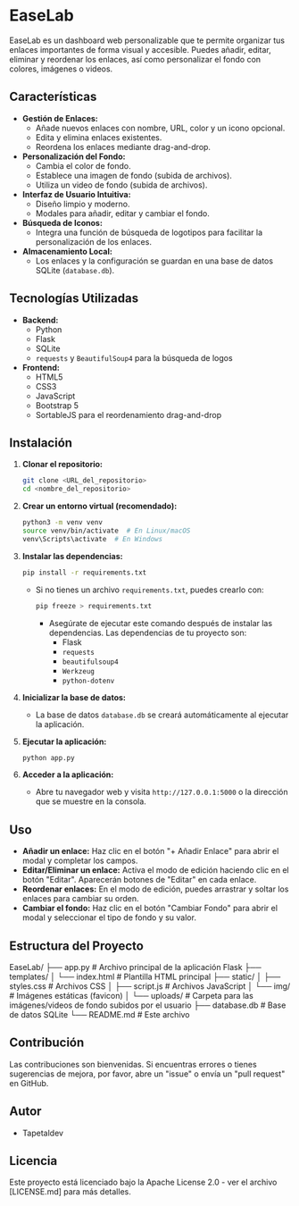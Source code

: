 # EaseLab

EaseLab es un dashboard web personalizable que te permite organizar tus enlaces importantes de forma visual y accesible.  Puedes añadir, editar, eliminar y reordenar los enlaces, así como personalizar el fondo con colores, imágenes o videos.

## Características

* **Gestión de Enlaces:**
    * Añade nuevos enlaces con nombre, URL, color y un icono opcional.
    * Edita y elimina enlaces existentes.
    * Reordena los enlaces mediante drag-and-drop.
* **Personalización del Fondo:**
    * Cambia el color de fondo.
    * Establece una imagen de fondo (subida de archivos).
    * Utiliza un video de fondo (subida de archivos).
* **Interfaz de Usuario Intuitiva:**
    * Diseño limpio y moderno.
    * Modales para añadir, editar y cambiar el fondo.
* **Búsqueda de Iconos:**
    * Integra una función de búsqueda de logotipos para facilitar la personalización de los enlaces.
* **Almacenamiento Local:**
    * Los enlaces y la configuración se guardan en una base de datos SQLite (`database.db`).

## Tecnologías Utilizadas

* **Backend:**
    * Python
    * Flask
    * SQLite
    * `requests` y `BeautifulSoup4` para la búsqueda de logos
* **Frontend:**
    * HTML5
    * CSS3
    * JavaScript
    * Bootstrap 5
    * SortableJS para el reordenamiento drag-and-drop

## Instalación

1.  **Clonar el repositorio:**

    ```bash
    git clone <URL_del_repositorio>
    cd <nombre_del_repositorio>
    ```

2.  **Crear un entorno virtual (recomendado):**

    ```bash
    python3 -m venv venv
    source venv/bin/activate  # En Linux/macOS
    venv\Scripts\activate  # En Windows
    ```

3.  **Instalar las dependencias:**

    ```bash
    pip install -r requirements.txt
    ```

    * Si no tienes un archivo `requirements.txt`, puedes crearlo con:

        ```bash
        pip freeze > requirements.txt 
        ```
        * Asegúrate de ejecutar este comando después de instalar las dependencias. Las dependencias de tu proyecto son:
            * Flask
            * `requests`
            * `beautifulsoup4`
            * `Werkzeug`
            * `python-dotenv`
4.  **Inicializar la base de datos:**

    * La base de datos `database.db` se creará automáticamente al ejecutar la aplicación.

5.  **Ejecutar la aplicación:**

    ```bash
    python app.py
    ```

6.  **Acceder a la aplicación:**

    * Abre tu navegador web y visita `http://127.0.0.1:5000` o la dirección que se muestre en la consola.

## Uso

* **Añadir un enlace:** Haz clic en el botón "+ Añadir Enlace" para abrir el modal y completar los campos.
* **Editar/Eliminar un enlace:** Activa el modo de edición haciendo clic en el botón "Editar". Aparecerán botones de "Editar" en cada enlace.
* **Reordenar enlaces:** En el modo de edición, puedes arrastrar y soltar los enlaces para cambiar su orden.
* **Cambiar el fondo:** Haz clic en el botón "Cambiar Fondo" para abrir el modal y seleccionar el tipo de fondo y su valor.

## Estructura del Proyecto

EaseLab/
├── app.py              # Archivo principal de la aplicación Flask
├── templates/
│   └── index.html      # Plantilla HTML principal
├── static/
│   ├── styles.css      # Archivos CSS
│   ├── script.js       # Archivos JavaScript
│   └── img/            # Imágenes estáticas (favicon)
│   └── uploads/        # Carpeta para las imágenes/videos de fondo subidos por el usuario
├── database.db         # Base de datos SQLite
└── README.md           # Este archivo


## Contribución

Las contribuciones son bienvenidas. Si encuentras errores o tienes sugerencias de mejora, por favor, abre un "issue" o envía un "pull request" en GitHub.

## Autor

* Tapetaldev

## Licencia

Este proyecto está licenciado bajo la Apache License 2.0 - ver el archivo [LICENSE.md] para más detalles.
